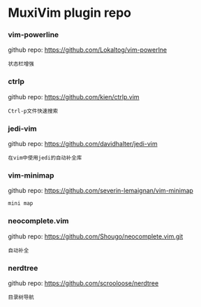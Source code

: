 MuxiVim plugin repo
===

### vim-powerline
github repo: https://github.com/Lokaltog/vim-powerlne

    状态栏增强

### ctrlp
github repo: https://github.com/kien/ctrlp.vim <br/>

    Ctrl-p文件快速搜索

### jedi-vim
github repo: https://github.com/davidhalter/jedi-vim

    在vim中使用jedi的自动补全库

### vim-minimap
github repo: https://github.com/severin-lemaignan/vim-minimap

    mini map

### neocomplete.vim
github repo: https://github.com/Shougo/neocomplete.vim.git

    自动补全

### nerdtree
github repo: https://github.com/scrooloose/nerdtree

    目录树导航
